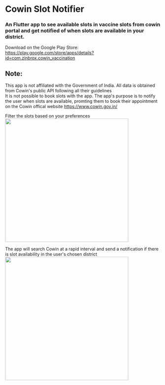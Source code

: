 # Cowin Slot Notifier

### An Flutter app to see available slots in vaccine slots from cowin portal and get notified of when slots are available in your district.
Download on the Google Play Store: https://play.google.com/store/apps/details?id=com.zinbrox.cowin_vaccination  

## Note:  
This app is not affiliated with the Government of India. All data is obtained from Cowin's public API following all their guidelines  
It is not possible to book slots with the app. The app's purpose is to notify the user when slots are available, promting them to book their appointment on the Cowin offical website https://www.cowin.gov.in/  



Filter the slots based on your preferences  
<img src="https://user-images.githubusercontent.com/53508807/130364087-c3bcfdb8-edba-452d-a094-de573eaaed4d.jpg" width="400">

The app will search Cowin at a rapid interval and send a notification if there is slot availability in the user's chosen district  
<img src = "https://user-images.githubusercontent.com/53508807/130364027-a09a573e-65a1-4418-b33b-0051c3487c4e.jpg" width = "400">
